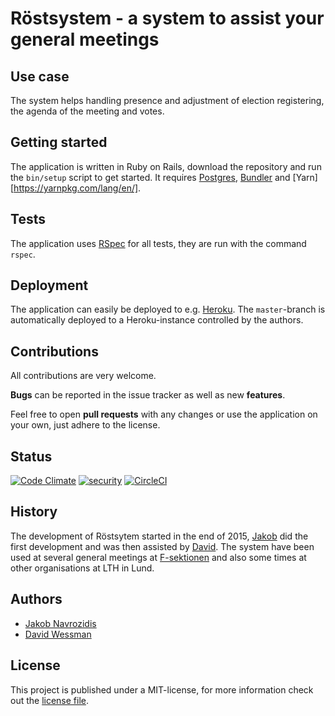 # Röstsystem - a system to assist your general meetings

## Use case
The system helps handling presence and adjustment of election registering, the agenda of the meeting and votes.


## Getting started
The application is written in Ruby on Rails, download the repository and run the `bin/setup` script to get started. It requires [Postgres](https://www.postgresql.org/), [Bundler](http://bundler.io/) and [Yarn][https://yarnpkg.com/lang/en/].

## Tests
The application uses [RSpec](http://rspec.info/) for all tests, they are run with the command `rspec`.

## Deployment
The application can easily be deployed to e.g. [Heroku](https://heroku.com). The `master`-branch is automatically deployed to a Heroku-instance controlled by the authors.

## Contributions
All contributions are very welcome.

**Bugs** can be reported in the issue tracker as well as new **features**.

Feel free to open **pull requests** with any changes or use the application on your own, just adhere to the license.

## Status
[![Code Climate](https://codeclimate.com/github/fsek/voting/badges/gpa.svg)](https://codeclimate.com/github/fsek/voting)
[![security](https://hakiri.io/github/fsek/voting/master.svg)](https://hakiri.io/github/fsek/voting/master)
[![CircleCI](https://circleci.com/gh/fsek/voting/tree/master.svg?style=shield&circle-token=:circle-ci-badge-token)](https://circleci.com/gh/fsek/voting/tree/master)

## History
The development of Röstsytem started in the end of 2015, [Jakob](https://github.com/navro) did the first development and was then assisted by [David](https://github.com/davidwessman). The system have been used at several general meetings at [F-sektionen](https://fsektionen.se) and also some times at other organisations at LTH in Lund.

## Authors

- [Jakob Navrozidis](https://github.com/navro)
- [David Wessman](https://github.com/davidwessman)

## License
This project is published under a MIT-license, for more information check out the [license file](/LICENSE).
